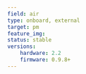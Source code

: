 ```yaml
---
field: air
type: onboard, external
target: pm
feature_img:
status: stable
versions:
    hardware: 2.2
    firmware: 0.9.8+
---
```

